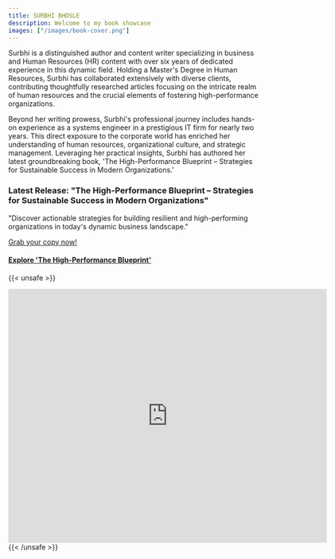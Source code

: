 ```yaml
---
title: SURBHI BHOSLE
description: Welcome to my book showcase
images: ["/images/book-cover.png"]
---
```


Surbhi is a distinguished author and content writer specializing in business and Human Resources (HR) content with over six years of dedicated experience in this dynamic field. Holding a Master's Degree in Human Resources, Surbhi has collaborated extensively with diverse clients, contributing thoughtfully researched articles focusing on the intricate realm of human resources and the crucial elements of fostering high-performance organizations.

Beyond her writing prowess, Surbhi's professional journey includes hands-on experience as a systems engineer in a prestigious IT firm for nearly two years. This direct exposure to the corporate world has enriched her understanding of human resources, organizational culture, and strategic management. Leveraging her practical insights, Surbhi has authored her latest groundbreaking book, 'The High-Performance Blueprint – Strategies for Sustainable Success in Modern Organizations.'

### Latest Release: "The High-Performance Blueprint – Strategies for Sustainable Success in Modern Organizations"

"Discover actionable strategies for building resilient and high-performing organizations in today's dynamic business landscape."

[Grab your copy now!](https://mybook.to/HPOBlueprint)

#### [Explore 'The High-Performance Blueprint'](/portfolio/the-high-performance-blueprint/)

{{< unsafe >}}
<iframe src="https://docs.google.com/forms/d/e/1FAIpQLScBVDTTXEOi-21_PoCDbC88xABzA6KwO_cAG1g-INZbpThiEg/viewform?embedded=true" width="640" height="510" frameborder="0" marginheight="0" marginwidth="0">Loading…</iframe>
{{< /unsafe >}}